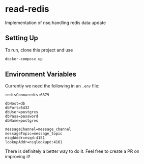 # read-redis
Implementation of nsq handling redis data update

## Setting Up
To run, clone this project and use
```bash
docker-compose up
```

## Environment Variables
Currently we need the following in an `.env` file:
```
redisConn=redis:6379

dbHost=db
dbPort=5432
dbUser=postgres
dbPass=password
dbName=postgres

messageChannel=message_channel
messageTopic=message_topic
nsqdAddr=nsqd:4151
lookupAddr=nsqlookupd:4161
```

There is definitely a better way to do it. Feel free to create a PR on improving it!
